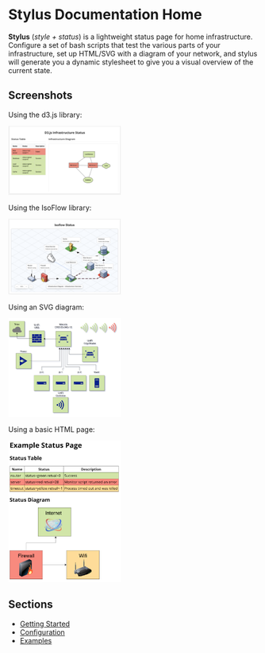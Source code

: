 # Stylus Documentation Home

**Stylus** (_style + status_) is a lightweight status page for home
infrastructure. Configure a set of bash scripts that test the various parts of
your infrastructure, set up HTML/SVG with a diagram of your network, and stylus
will generate you a dynamic stylesheet to give you a visual overview of the
current state.

## Screenshots

Using the d3.js library:

<img src="screenshots/screenshot-3.png" alt="Stylus Screenshot" style="max-width: 45%"/>

Using the IsoFlow library:

<img src="screenshots/screenshot-4.png" alt="Stylus Screenshot" style="max-width: 45%"/>

Using an SVG diagram:

<img src="screenshots/screenshot-2.png" alt="Stylus Screenshot" style="max-width: 45%"/>

Using a basic HTML page:

<img src="screenshots/screenshot-1.png" alt="Stylus Screenshot" style="max-width: 45%"/>

## Sections

* [Getting Started](getting-started/overview.md)
* [Configuration](configuration/server/README.md)
* [Examples](configuration/general-tips.md)
